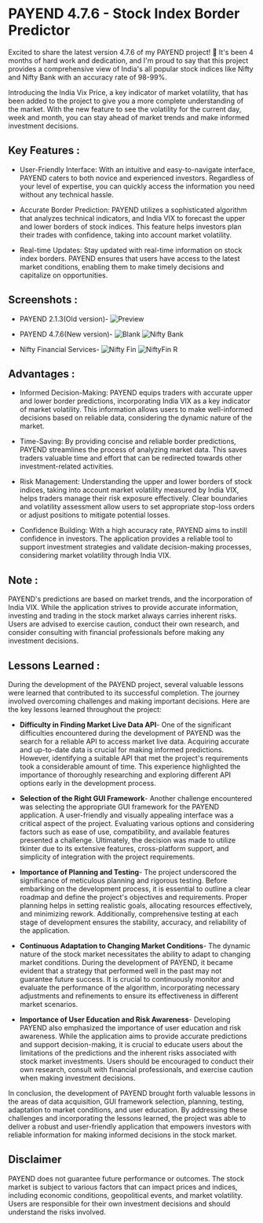 # PAYEND 4.7.6 - Stock Index Border Predictor
Excited to share the latest version 4.7.6 of my PAYEND project! 🎉 It's been 4 months of hard work and dedication, and I'm proud to say that this project provides a comprehensive view of India's all popular stock indices like Nifty and Nifty Bank with an accuracy rate of 98-99%.

Introducing the India Vix Price, a key indicator of market volatility, that has been added to the project to give you a more complete understanding of the market. With the new feature to see the volatility for the current day, week and month, you can stay ahead of market trends and make informed investment decisions.



## Key Features :
- User-Friendly Interface: With an intuitive and easy-to-navigate interface, PAYEND caters to both novice and experienced investors. Regardless of your level of expertise, you can quickly access the information you need without any technical hassle.

- Accurate Border Prediction: PAYEND utilizes a sophisticated algorithm that analyzes technical indicators, and India VIX to forecast the upper and lower borders of stock indices. This feature helps investors plan their trades with confidence, taking into account market volatility.

- Real-time Updates: Stay updated with real-time information on stock index borders. PAYEND ensures that users have access to the latest market conditions, enabling them to make timely decisions and capitalize on opportunities.



## Screenshots :
- PAYEND 2.1.3(Old version)-
![Preview](https://github.com/RaghavRD/PAYEND/assets/108291726/8fdaae69-27ad-4c23-96c8-23056ca26e4a)
- PAYEND 4.7.6(New version)-
![Blank](https://github.com/RaghavRD/PAYEND/assets/108291726/5c81ffc6-1d90-41a8-92ae-1beb57bface0)
![Nifty Bank](https://github.com/RaghavRD/PAYEND/assets/108291726/c428a10f-87de-4dbe-8e18-a49dbb31542b)

- Nifty Financial Services-
![Nifty Fin](https://github.com/RaghavRD/PAYEND/assets/108291726/d36ecd0e-8f7c-4043-ba0b-205c914c2573)
![NiftyFin R](https://github.com/RaghavRD/PAYEND/assets/108291726/7293decf-884c-41f5-a5ed-39174f0bb1d9)



## Advantages :
- Informed Decision-Making: PAYEND equips traders with accurate upper and lower border predictions, incorporating India VIX as a key indicator of market volatility. This information allows users to make well-informed decisions based on reliable data, considering the dynamic nature of the market.

- Time-Saving: By providing concise and reliable border predictions, PAYEND streamlines the process of analyzing market data. This saves traders valuable time and effort that can be redirected towards other investment-related activities.

- Risk Management: Understanding the upper and lower borders of stock indices, taking into account market volatility measured by India VIX, helps traders manage their risk exposure effectively. Clear boundaries and volatility assessment allow users to set appropriate stop-loss orders or adjust positions to mitigate potential losses.

- Confidence Building: With a high accuracy rate, PAYEND aims to instill confidence in investors. The application provides a reliable tool to support investment strategies and validate decision-making processes, considering market volatility through India VIX.



## Note :
PAYEND's predictions are based on market trends, and the incorporation of India VIX. While the application strives to provide accurate information, investing and trading in the stock market always carries inherent risks. Users are advised to exercise caution, conduct their own research, and consider consulting with financial professionals before making any investment decisions.



## Lessons Learned :
During the development of the PAYEND project, several valuable lessons were learned that contributed to its successful completion. The journey involved overcoming challenges and making important decisions. Here are the key lessons learned throughout the project:

- **Difficulty in Finding Market Live Data API**- One of the significant difficulties encountered during the development of PAYEND was the search for a reliable API to access market live data. Acquiring accurate and up-to-date data is crucial for making informed predictions. However, identifying a suitable API that met the project's requirements took a considerable amount of time. This experience highlighted the importance of thoroughly researching and exploring different API options early in the development process.

- **Selection of the Right GUI Framework**- Another challenge encountered was selecting the appropriate GUI framework for the PAYEND application. A user-friendly and visually appealing interface was a critical aspect of the project. Evaluating various options and considering factors such as ease of use, compatibility, and available features presented a challenge. Ultimately, the decision was made to utilize tkinter due to its extensive features, cross-platform support, and simplicity of integration with the project requirements.

- **Importance of Planning and Testing**- The project underscored the significance of meticulous planning and rigorous testing. Before embarking on the development process, it is essential to outline a clear roadmap and define the project's objectives and requirements. Proper planning helps in setting realistic goals, allocating resources effectively, and minimizing rework. Additionally, comprehensive testing at each stage of development ensures the stability, accuracy, and reliability of the application.

- **Continuous Adaptation to Changing Market Conditions**- The dynamic nature of the stock market necessitates the ability to adapt to changing market conditions. During the development of PAYEND, it became evident that a strategy that performed well in the past may not guarantee future success. It is crucial to continuously monitor and evaluate the performance of the algorithm, incorporating necessary adjustments and refinements to ensure its effectiveness in different market scenarios.

- **Importance of User Education and Risk Awareness**- Developing PAYEND also emphasized the importance of user education and risk awareness. While the application aims to provide accurate predictions and support decision-making, it is crucial to educate users about the limitations of the predictions and the inherent risks associated with stock market investments. Users should be encouraged to conduct their own research, consult with financial professionals, and exercise caution when making investment decisions.

In conclusion, the development of PAYEND brought forth valuable lessons in the areas of data acquisition, GUI framework selection, planning, testing, adaptation to market conditions, and user education. By addressing these challenges and incorporating the lessons learned, the project was able to deliver a robust and user-friendly application that empowers investors with reliable information for making informed decisions in the stock market.



## Disclaimer
PAYEND does not guarantee future performance or outcomes. The stock market is subject to various factors that can impact prices and indices, including economic conditions, geopolitical events, and market volatility. Users are responsible for their own investment decisions and should understand the risks involved.
